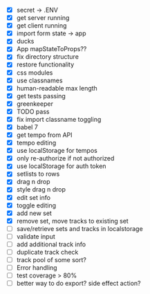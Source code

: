 - [x] secret -> .ENV
- [x] get server running
- [x] get client running
- [x] import form state -> app
- [x] ducks
- [x] App mapStateToProps??
- [x] fix directory structure
- [x] restore functionality
- [x] css modules
- [x] use classnames
- [x] human-readable max length
- [x] get tests passing
- [x] greenkeeper
- [x] TODO pass
- [x] fix import classname toggling
- [x] babel 7
- [x] get tempo from API
- [x] tempo editing
- [x] use localStorage for tempos
- [x] only re-authorize if not authorized
- [x] use localStorage for auth token
- [x] setlists to rows
- [x] drag n drop
- [x] style drag n drop
- [x] edit set info
- [x] toggle editing
- [x] add new set
- [x] remove set, move tracks to existing set
- [ ] save/retrieve sets and tracks in localstorage
- [ ] validate input
- [ ] add additional track info
- [ ] duplicate track check
- [ ] track pool of some sort?
- [ ] Error handling
- [ ] test coverage > 80%
- [ ] better way to do export? side effect action?

